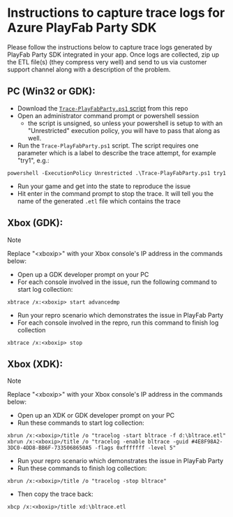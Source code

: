 # Instructions to capture trace logs for Azure PlayFab Party SDK

Please follow the instructions below to capture trace logs generated by PlayFab Party SDK integrated in your app. Once logs are collected, zip up the ETL file(s) (they compress very well) and send to us via customer support channel along with a description of the problem.

## PC (Win32 or GDK):
- Download the [`Trace-PlayFabParty.ps1` script](./Trace-PlayFabParty.ps1) from this repo
- Open an administrator command prompt or powershell session
    - the script is unsigned, so unless your powershell is setup to with an "Unrestricted" execution policy, you will have to pass that along as well.
- Run the `Trace-PlayFabParty.ps1` script. The script requires one parameter which is a label to describe the trace attempt, for example "try1", e.g.:
```
powershell -ExecutionPolicy Unrestricted .\Trace-PlayFabParty.ps1 try1
```
- Run your game and get into the state to reproduce the issue
- Hit enter in the command prompt to stop the trace. It will tell you the name of the generated `.etl` file which contains the trace

## Xbox (GDK):
> [!NOTE]
> Replace "&lt;xboxip&gt;" with your Xbox console's IP address in the commands below:
- Open up a GDK developer prompt on your PC
- For each console involved in the issue, run the following command to start log collection:
```
xbtrace /x:<xboxip> start advancedmp
```
- Run your repro scenario which demonstrates the issue in PlayFab Party
- For each console involved in the repro, run this command to finish log collection
```
xbtrace /x:<xboxip> stop
```

## Xbox (XDK):
> [!NOTE]
> Replace "&lt;xboxip&gt;" with your Xbox console's IP address in the commands below:
- Open up an XDK or GDK developer prompt on your PC
- Run these commands to start log collection:
```
xbrun /x:<xboxip>/title /o "tracelog -start bltrace -f d:\bltrace.etl"
xbrun /x:<xboxip>/title /o "tracelog -enable bltrace -guid #4E8F98A2-3DC0-4DD8-BB6F-7335068650A5 -flags 0xfffffff -level 5"
```
- Run your repro scenario which demonstrates the issue in PlayFab Party
- Run these commands to finish log collection:
```
xbrun /x:<xboxip>/title /o "tracelog -stop bltrace"
```
- Then copy the trace back:
```
xbcp /x:<xboxip>/title xd:\bltrace.etl
```
